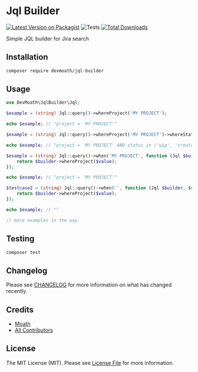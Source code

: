 # Jql Builder

[![Latest Version on Packagist](https://img.shields.io/packagist/v/devmoath/jql-builder.svg?style=flat-square)](https://packagist.org/packages/devmoath/jql-builder)
![Tests](https://github.com/devmoath/jql-builder/workflows/Tests/badge.svg)
[![Total Downloads](https://img.shields.io/packagist/dt/devmoath/jql-builder.svg?style=flat-square)](https://packagist.org/packages/devmoath/jql-builder)

Simple JQL builder for Jira search

## Installation

```bash
composer require devmoath/jql-builder
```

## Usage

```php
use DevMoath\JqlBuilder\Jql;

$example = (string) Jql::query()->whereProject('MY PROJECT');

echo $example; // "project = 'MY PROJECT'"

$example = (string) Jql::query()->whereProject('MY PROJECT')->whereStatus(['wip', 'created']);

echo $example; // "project = 'MY PROJECT' AND status in ('wip', 'created')"

$example = (string) Jql::query()->when('MY PROJECT', function (Jql $builder, $value) {
    return $builder->whereProject($value);
});

echo $example; // "project = 'MY PROJECT'"

$testcase2 = (string) Jql::query()->when('', function (Jql $builder, $value) {
    return $builder->whereProject($value);
});

echo $example; // ""

// more examples in the way.
```

## Testing

```bash
composer test
```

## Changelog

Please see [CHANGELOG](CHANGELOG.md) for more information on what has changed recently.

## Credits

- [Moath](https://github.com/devmoath)
- [All Contributors](https://github.com/DevMoath/jql-builder/graphs/contributors)

## License

The MIT License (MIT). Please see [License File](LICENSE.md) for more information.
